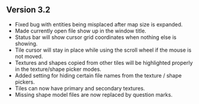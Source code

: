 ## Version 3.2
- Fixed bug with entities being misplaced after map size is expanded.
- Made currently open file show up in the window title.
- Status bar will show cursor grid coordinates when nothing else is showing.
- Tile cursor will stay in place while using the scroll wheel if the mouse is not moved.
- Textures and shapes copied from other tiles will be highlighted properly in the texture/shape picker modes.
- Added setting for hiding certain file names from the texture / shape pickers.
- Tiles can now have primary and secondary textures.
- Missing shape model files are now replaced by question marks.